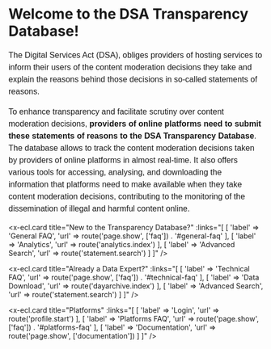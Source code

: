 # Welcome to the DSA Transparency Database!

<div class="ecl-u-mb-l" style="width: 100% !important color: #404040 !important;
font: normal normal 400 1rem/1.5rem arial,sans-serif !important;">

The Digital Services Act (DSA), obliges providers of hosting services to inform their users of the content moderation 
decisions they take and explain the reasons behind those decisions in so-called statements of reasons.

</div>

<div class="" style="width: 100% !important color: #404040 !important;
font: normal normal 400 1rem/1.5rem arial,sans-serif !important;">

To enhance transparency and facilitate scrutiny over content moderation decisions, **providers of 
online platforms need to submit these statements of reasons to the DSA Transparency Database**. The database 
allows to track the content moderation decisions taken by providers of online platforms in almost real-time. 
It also offers various tools for accessing, analysing, and downloading the information that platforms need to 
make available when they take content moderation decisions, contributing to the monitoring of the dissemination 
of illegal and harmful content online.

</div>


<div class="ecl-row">
<div class="ecl-col-l-4">

<x-ecl.card title="New to the Transparency Database?"
:links="[
[
'label' => 'General FAQ',
'url' => route('page.show', ['faq']) . '#general-faq'
],
[
'label' => 'Analytics',
'url' => route('analytics.index')
],
[
'label' => 'Advanced Search',
'url' => route('statement.search')
]
]"
/>

</div>
<div class="ecl-col-l-4">

<x-ecl.card title="Already a Data Expert?"
:links="[
[
'label' => 'Technical FAQ',
'url' => route('page.show', ['faq']) . '#technical-faq'
],
[
'label' => 'Data Download',
'url' => route('dayarchive.index')
],
[
'label' => 'Advanced Search',
'url' => route('statement.search')
]
]"
/>

</div>
<div class="ecl-col-l-4">

<x-ecl.card title="Platforms"
:links="[
[
'label' => 'Login',
'url' => route('profile.start')
],
[
'label' => 'Platforms FAQ',
'url' => route('page.show', ['faq']) . '#platforms-faq'
],
[
'label' => 'Documentation',
'url' => route('page.show', ['documentation'])
]
]"
/>

</div>
</div>

    